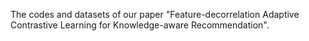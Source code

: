 The codes and datasets of our paper "Feature-decorrelation Adaptive Contrastive Learning for Knowledge-aware Recommendation".
